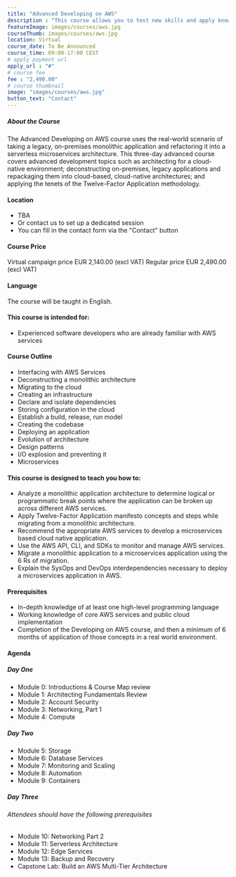 ```yaml
---
title: "Advanced Developing on AWS"
description : "This course allows you to test new skills and apply knowledge to your working environment through a variety of practical exercises. This course will be delivered through a mix of instructor-led training (ILT) and hands-on labs"
featureImage: images/courses/aws.jpg
courseThumb: images/courses/aws.jpg
location: Virtual
course_date: To Be Announced
course_time: 09:00-17:00 CEST
# apply payment url
apply_url : "#"
# course fee
fee : "2,490.00"
# course thumbnail
image: "images/courses/aws.jpg"
button_text: "Contact"
---
```


##### About the Course

The Advanced Developing on AWS course uses the real-world scenario of taking a legacy, on-premises monolithic application and refactoring it into a serverless microservices architecture. This three-day advanced course covers advanced development topics such as architecting for a cloud-native environment; deconstructing on-premises, legacy applications and repackaging them into cloud-based, cloud-native architectures; and applying the tenets of the Twelve-Factor Application methodology.

#### Location

* TBA
* Or contact us to set up a dedicated session
* You can fill in the contact form via the "Contact" button

#### Course Price 

Virtual campaign price EUR 2,140.00 (excl VAT)
Regular price EUR 2,490.00 (excl VAT)

#### Language

The course will be taught in English.

#### This course is intended for:

* Experienced software developers who are already familiar with AWS services

#### Course Outline

* Interfacing with AWS Services
* Deconstructing a monolithic architecture
* Migrating to the cloud
* Creating an infrastructure
* Declare and isolate dependencies
* Storing configuration in the cloud
* Establish a build, release, run model
* Creating the codebase
* Deploying an application
* Evolution of architecture
* Design patterns
* I/O explosion and preventing it
* Microservices

#### This course is designed to teach you how to:

* Analyze a monolithic application architecture to determine logical or programmatic break points where the application can be broken up across different AWS services.
* Apply Twelve-Factor Application manifesto concepts and steps while migrating from a monolithic architecture.
* Recommend the appropriate AWS services to develop a microservices based cloud native application.
* Use the AWS API, CLI, and SDKs to monitor and manage AWS services.
* Migrate a monolithic application to a microservices application using the 6 Rs of migration.
* Explain the SysOps and DevOps interdependencies necessary to deploy a microservices application in AWS.

#### Prerequisites

* In-depth knowledge of at least one high-level programming language
* Working knowledge of core AWS services and public cloud implementation
* Completion of the Developing on AWS course, and then a minimum of 6 months of application of those concepts in a real world environment.

#### Agenda

##### Day One

* Module 0: Introductions & Course Map review
* Module 1: Architecting Fundamentals Review
* Module 2: Account Security
* Module 3: Networking, Part 1
* Module 4: Compute

##### Day Two

* Module 5: Storage
* Module 6: Database Services
* Module 7: Monitoring and Scaling
* Module 8: Automation
* Module 9: Containers

##### Day Three
###### Attendees should have the following prerequisites

* Module 10: Networking Part 2
* Module 11: Serverless Architecture
* Module 12: Edge Services
* Module 13: Backup and Recovery
* Capstone Lab: Build an AWS Multi-Tier Architecture
